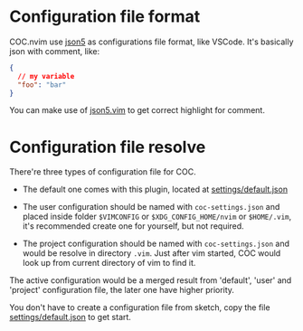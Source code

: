 # Configuration file format

COC.nvim use [json5](https://github.com/json5/json5) as configurations file format, like VSCode.
It's basically json with comment, like:

``` json
{
  // my variable
  "foo": "bar"
}
```

You can make use of [json5.vim](https://github.com/gutenye/json5.vim) to get correct highlight for comment.

# Configuration file resolve

There're three types of configuration file for COC.

* The default one comes with this plugin, located at [settings/default.json](https://github.com/neoclide/coc.nvim/blob/master/settings/default.json)

* The user configuration should be named with `coc-settings.json` and placed inside folder `$VIMCONFIG` or `$XDG_CONFIG_HOME/nvim` or `$HOME/.vim`, it's recommended create one for yourself, but not required.

* The project configuration should be named with `coc-settings.json` and would be resolve in directory `.vim`. Just after vim started, COC would look up from current directory of vim to find it.

The active configuration would be a merged result from 'default', 'user' and 'project' configuration file, the later one have higher priority.

You don't have to create a configuration file from sketch, copy the file [settings/default.json](https://github.com/neoclide/coc.nvim/blob/master/settings/default.json) to get start.

